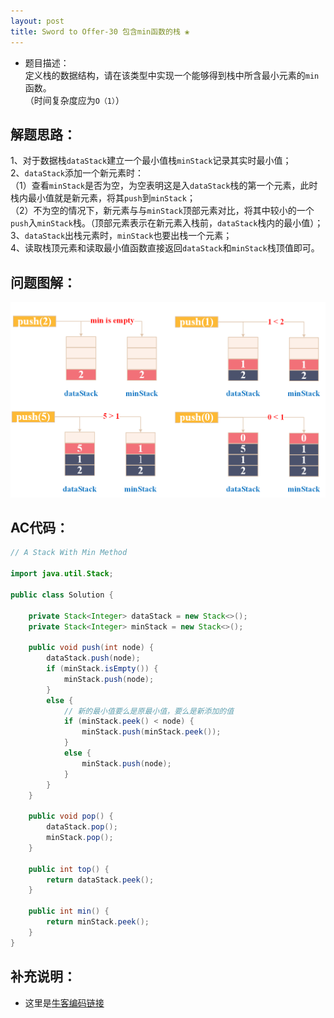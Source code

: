 ```yaml
---
layout: post
title: Sword to Offer-30 包含min函数的栈 ❀
---
```


* 题目描述：  
定义栈的数据结构，请在该类型中实现一个能够得到栈中所含最小元素的`min`函数。  
（时间复杂度应为`O（1）`）


## 解题思路：

1、对于数据栈`dataStack`建立一个最小值栈`minStack`记录其实时最小值；  
2、`dataStack`添加一个新元素时：  
（1）查看`minStack`是否为空，为空表明这是入`dataStack`栈的第一个元素，此时栈内最小值就是新元素，将其`push`到`minStack`；  
（2）不为空的情况下，新元素与与`minStack`顶部元素对比，将其中较小的一个`push`入`minStack`栈。（顶部元素表示在新元素入栈前，`dataStack`栈内的最小值）；  
3、`dataStack`出栈元素时，`minStack`也要出栈一个元素；  
4、读取栈顶元素和读取最小值函数直接返回`dataStack`和`minStack`栈顶值即可。  




## 问题图解：

<center>
    <img src="/assets/img/blog/sword-offer-30.png">
</center>


## AC代码：

```java
// A Stack With Min Method

import java.util.Stack;

public class Solution {

    private Stack<Integer> dataStack = new Stack<>();
    private Stack<Integer> minStack = new Stack<>();
    
    public void push(int node) {
        dataStack.push(node);
        if (minStack.isEmpty()) {
            minStack.push(node);
        }
        else {
            // 新的最小值要么是原最小值，要么是新添加的值
            if (minStack.peek() < node) {
                minStack.push(minStack.peek());
            }
            else {
                minStack.push(node);
            }
        }
    }
    
    public void pop() {
        dataStack.pop();
        minStack.pop();
    }
    
    public int top() {
        return dataStack.peek();
    }
    
    public int min() {
        return minStack.peek();
    }
}
```

## 补充说明：

* 这里是[牛客编码链接](https://www.nowcoder.com/practice/4c776177d2c04c2494f2555c9fcc1e49?tpId=13&&tqId=11173&rp=1&ru=/ta/coding-interviews&qru=/ta/coding-interviews/question-ranking)